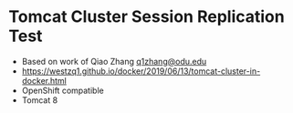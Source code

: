 # Tomcat Cluster Session Replication Test

* Based on work of Qiao Zhang q1zhang@odu.edu
* https://westzq1.github.io/docker/2019/06/13/tomcat-cluster-in-docker.html
* OpenShift compatible
* Tomcat 8
